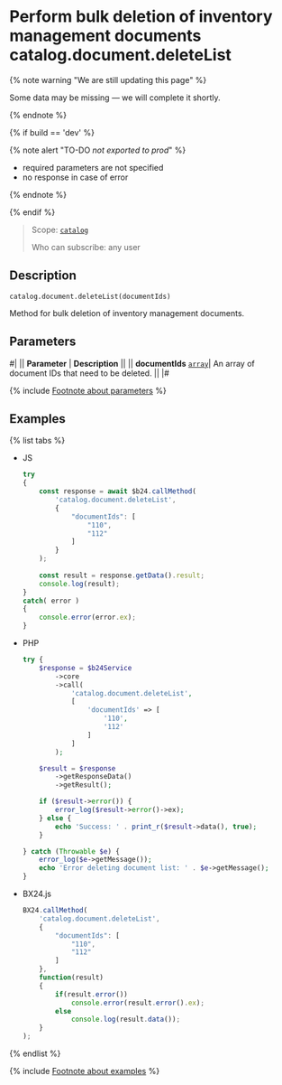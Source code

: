 # Perform bulk deletion of inventory management documents catalog.document.deleteList

{% note warning "We are still updating this page" %}

Some data may be missing — we will complete it shortly.

{% endnote %}

{% if build == 'dev' %}

{% note alert "TO-DO _not exported to prod_" %}

- required parameters are not specified
- no response in case of error
  
{% endnote %}

{% endif %}

> Scope: [`catalog`](../../scopes/permissions.md)
>
> Who can subscribe: any user

## Description

```http
catalog.document.deleteList(documentIds)
```

Method for bulk deletion of inventory management documents.

## Parameters

#|
|| **Parameter** | **Description** ||
|| **documentIds** 
[`array`](../../data-types.md)| An array of document IDs that need to be deleted. ||
|#

{% include [Footnote about parameters](../../../_includes/required.md) %}

## Examples

{% list tabs %}

- JS


    ```js
    try
    {
    	const response = await $b24.callMethod(
    		'catalog.document.deleteList',
    		{
    			"documentIds": [
    				"110",
    				"112"
    			]
    		}
    	);
    	
    	const result = response.getData().result;
    	console.log(result);
    }
    catch( error )
    {
    	console.error(error.ex);
    }
    ```

- PHP


    ```php
    try {
        $response = $b24Service
            ->core
            ->call(
                'catalog.document.deleteList',
                [
                    'documentIds' => [
                        '110',
                        '112'
                    ]
                ]
            );
    
        $result = $response
            ->getResponseData()
            ->getResult();
    
        if ($result->error()) {
            error_log($result->error()->ex);
        } else {
            echo 'Success: ' . print_r($result->data(), true);
        }
    
    } catch (Throwable $e) {
        error_log($e->getMessage());
        echo 'Error deleting document list: ' . $e->getMessage();
    }
    ```

- BX24.js

    ```js
    BX24.callMethod(
        'catalog.document.deleteList',
        {
            "documentIds": [
                "110",
                "112"
            ]
        },
        function(result)
        {
            if(result.error())
                console.error(result.error().ex);
            else
                console.log(result.data());
        }
    );
    ```

{% endlist %}

{% include [Footnote about examples](../../../_includes/examples.md) %}
